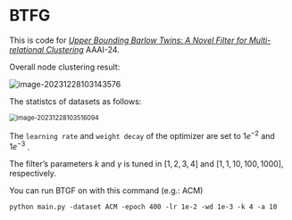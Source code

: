 # BTFG
This is code for [*Upper Bounding Barlow Twins: A Novel Filter for Multi-relational Clustering*](https://arxiv.org/abs/2312.14066) AAAI-24.

Overall node clustering result:

![image-20231228103143576](https://s2.loli.net/2023/12/28/aQPhOAjN6sxSb74.png)

The statistcs of datasets as follows:

<img src="https://s2.loli.net/2023/12/28/n4myzZlYp7ONet5.png" alt="image-20231228103516094" style="zoom:80%;" />

The `learning rate` and `weight decay` of the optimizer are set to $1e^{−2}$ and $1e^{−3}$ . 

The filter’s parameters $k$ and $γ$ is tuned in $[1, 2, 3, 4]$ and $[1, 1, 10, 100, 1000]$, respectively.

You can run BTGF on with this command (e.g.: ACM)

```shell
python main.py -dataset ACM -epoch 400 -lr 1e-2 -wd 1e-3 -k 4 -a 10
```

